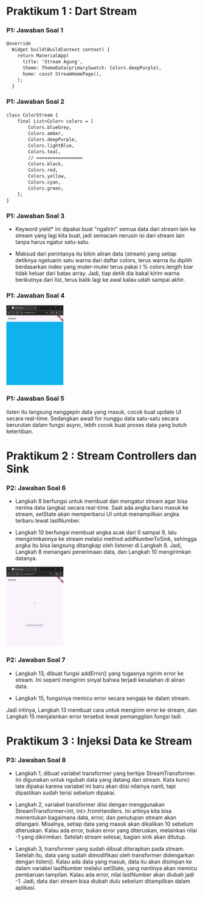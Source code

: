 # Praktikum 1 : Dart Stream

### P1: Jawaban Soal 1

    @override
      Widget build(BuildContext context) {
        return MaterialApp(
          title: 'Stream Agung',
          theme: ThemeData(primarySwatch: Colors.deepPurple),
          home: const StreamHomePage(),
        );
      }

### P1: Jawaban Soal 2

    class ColorStream {
        final List<Color> colors = [
            Colors.blueGrey,
            Colors.amber,
            Colors.deepPurple,
            Colors.lightBlue,
            Colors.teal,
            // =================
            Colors.black,
            Colors.red,
            Colors.yellow,
            Colors.cyan,
            Colors.green,
        ];
    }

### P1: Jawaban Soal 3

- Keyword yield\* ini dipakai buat "ngalirin" semua data dari stream lain ke stream yang lagi kita buat, jadi semacam nerusin isi dari stream lain tanpa harus ngatur satu-satu.

- Maksud dari perintanya itu bikin aliran data (stream) yang setiap detiknya ngeluarin satu warna dari daftar colors, terus warna itu dipilih berdasarkan index yang muter-muter terus pakai t % colors.length biar tidak keluar dari batas array. Jadi, tiap detik dia bakal kirim warna berikutnya dari list, terus balik lagi ke awal kalau udah sampai akhir.

### P1: Jawaban Soal 4

<img src="https://github.com/AgungRizkiSaputra/StreamAgung/blob/main/image/GIFP1soal4.gif"  width="150px" >

### P1: Jawaban Soal 5

listen itu langsung nanggepin data yang masuk, cocok buat update UI secara real-time. Sedangkan await for nunggu data satu-satu secara berurutan dalam fungsi async, lebih cocok buat proses data yang butuh ketertiban.

# Praktikum 2 : Stream Controllers dan Sink

### P2: Jawaban Soal 6

- Langkah 8 berfungsi untuk membuat dan mengatur stream agar bisa nerima data (angka) secara real-time. Saat ada angka baru masuk ke stream, setState akan memperbarui UI untuk menampilkan angka terbaru lewat lastNumber.

- Langkah 10 berfungsi membuat angka acak dari 0 sampai 9, lalu mengirimkannya ke stream melalui method addNumberToSink, sehingga angka itu bisa langsung ditangkap oleh listener di Langkah 8. Jadi, Langkah 8 menangani penerimaan data, dan Langkah 10 mengirimkan datanya.

<img src="https://github.com/AgungRizkiSaputra/StreamAgung/blob/main/image/GIFP2soal6.gif"  width="150px" >

### P2: Jawaban Soal 7

- Langkah 13, dibuat fungsi addError() yang tugasnya ngirim error ke stream. Ini seperti mengirim sinyal bahwa terjadi kesalahan di aliran data.

- Langkah 15, fungsinya memicu error secara sengaja ke dalam stream.

Jadi intinya, Langkah 13 membuat cara untuk mengirim error ke stream, dan Langkah 15 menjalankan error tersebut lewat pemanggilan fungsi tadi.

# Praktikum 3 : Injeksi Data ke Stream

### P3: Jawaban Soal 8

- Langkah 1, dibuat variabel transformer yang bertipe StreamTransformer. Ini digunakan untuk ngubah data yang datang dari stream. Kata kunci late dipakai karena variabel ini baru akan diisi nilainya nanti, tapi dipastikan sudah terisi sebelum dipakai.

- Langkah 2, variabel transformer diisi dengan menggunakan StreamTransformer<int, int>.fromHandlers. Ini artinya kita bisa menentukan bagaimana data, error, dan penutupan stream akan ditangani. Misalnya, setiap data yang masuk akan dikalikan 10 sebelum diteruskan. Kalau ada error, bukan error yang diteruskan, melainkan nilai -1 yang dikirimkan. Setelah stream selesai, bagian sink akan ditutup.

- Langkah 3, transformer yang sudah dibuat diterapkan pada stream. Setelah itu, data yang sudah dimodifikasi oleh transformer didengarkan dengan listen(). Kalau ada data yang masuk, data itu akan disimpan ke dalam variabel lastNumber melalui setState, yang nantinya akan memicu pembaruan tampilan. Kalau ada error, nilai lastNumber akan diubah jadi -1. Jadi, data dari stream bisa diubah dulu sebelum ditampilkan dalam aplikasi.
